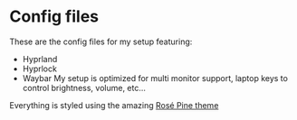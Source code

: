 # Config files
These are the config files for my setup featuring:
- Hyprland
- Hyprlock
- Waybar
My setup is optimized for multi monitor support, laptop keys to control brightness, volume, etc...

Everything is styled using the amazing [Rosé Pine theme](https://rosepinetheme.com/)
